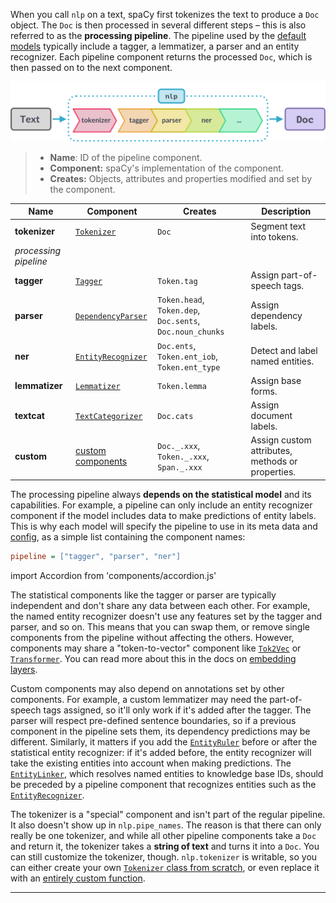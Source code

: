 When you call `nlp` on a text, spaCy first tokenizes the text to produce a `Doc`
object. The `Doc` is then processed in several different steps – this is also
referred to as the **processing pipeline**. The pipeline used by the
[default models](/models) typically include a tagger, a lemmatizer, a parser and
an entity recognizer. Each pipeline component returns the processed `Doc`, which
is then passed on to the next component.

![The processing pipeline](../../images/pipeline.svg)

> - **Name**: ID of the pipeline component.
> - **Component:** spaCy's implementation of the component.
> - **Creates:** Objects, attributes and properties modified and set by the
>   component.

| Name                  | Component                                                          | Creates                                                   | Description                                      |
| --------------------- | ------------------------------------------------------------------ | --------------------------------------------------------- | ------------------------------------------------ |
| **tokenizer**         | [`Tokenizer`](/api/tokenizer)                                      | `Doc`                                                     | Segment text into tokens.                        |
| _processing pipeline_ |                                                                    |                                                           |
| **tagger**            | [`Tagger`](/api/tagger)                                            | `Token.tag`                                               | Assign part-of-speech tags.                      |
| **parser**            | [`DependencyParser`](/api/dependencyparser)                        | `Token.head`, `Token.dep`, `Doc.sents`, `Doc.noun_chunks` | Assign dependency labels.                        |
| **ner**               | [`EntityRecognizer`](/api/entityrecognizer)                        | `Doc.ents`, `Token.ent_iob`, `Token.ent_type`             | Detect and label named entities.                 |
| **lemmatizer**        | [`Lemmatizer`](/api/lemmatizer)                                    | `Token.lemma`                                             | Assign base forms.                               |
| **textcat**           | [`TextCategorizer`](/api/textcategorizer)                          | `Doc.cats`                                                | Assign document labels.                          |
| **custom**            | [custom components](/usage/processing-pipelines#custom-components) | `Doc._.xxx`, `Token._.xxx`, `Span._.xxx`                  | Assign custom attributes, methods or properties. |

The processing pipeline always **depends on the statistical model** and its
capabilities. For example, a pipeline can only include an entity recognizer
component if the model includes data to make predictions of entity labels. This
is why each model will specify the pipeline to use in its meta data and
[config](/usage/training#config), as a simple list containing the component
names:

```ini
pipeline = ["tagger", "parser", "ner"]
```

import Accordion from 'components/accordion.js'

<Accordion title="Does the order of pipeline components matter?" id="pipeline-components-order">

The statistical components like the tagger or parser are typically independent
and don't share any data between each other. For example, the named entity
recognizer doesn't use any features set by the tagger and parser, and so on.
This means that you can swap them, or remove single components from the pipeline
without affecting the others. However, components may share a "token-to-vector"
component like [`Tok2Vec`](/api/tok2vec) or [`Transformer`](/api/transformer).
You can read more about this in the docs on
[embedding layers](/usage/embeddings-transformers#embedding-layers).

Custom components may also depend on annotations set by other components. For
example, a custom lemmatizer may need the part-of-speech tags assigned, so it'll
only work if it's added after the tagger. The parser will respect pre-defined
sentence boundaries, so if a previous component in the pipeline sets them, its
dependency predictions may be different. Similarly, it matters if you add the
[`EntityRuler`](/api/entityruler) before or after the statistical entity
recognizer: if it's added before, the entity recognizer will take the existing
entities into account when making predictions. The
[`EntityLinker`](/api/entitylinker), which resolves named entities to knowledge
base IDs, should be preceded by a pipeline component that recognizes entities
such as the [`EntityRecognizer`](/api/entityrecognizer).

</Accordion>

<Accordion title="Why is the tokenizer special?" id="pipeline-components-tokenizer">

The tokenizer is a "special" component and isn't part of the regular pipeline.
It also doesn't show up in `nlp.pipe_names`. The reason is that there can only
really be one tokenizer, and while all other pipeline components take a `Doc`
and return it, the tokenizer takes a **string of text** and turns it into a
`Doc`. You can still customize the tokenizer, though. `nlp.tokenizer` is
writable, so you can either create your own
[`Tokenizer` class from scratch](/usage/linguistic-features#native-tokenizers),
or even replace it with an
[entirely custom function](/usage/linguistic-features#custom-tokenizer).

</Accordion>

---
